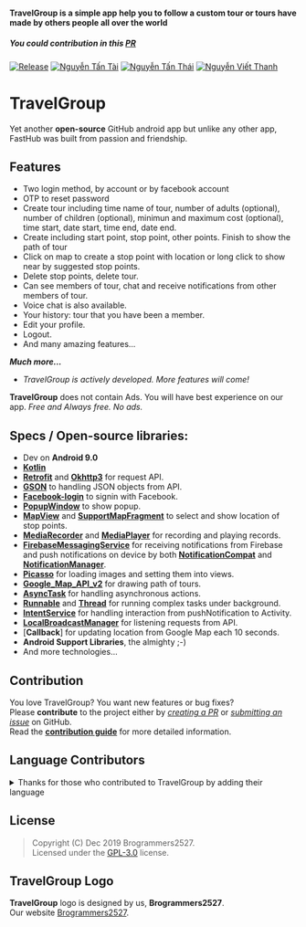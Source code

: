 #### TravelGroup is a simple app help you to follow a custom tour or tours have made by others people all over the world
##### You could contribution in this [PR](https://github.com/shivaluma/cq2017_32_13_doan/pulls)

[![Release](https://img.shields.io/badge/release-1.0-green.svg)](http://github.com/shivaluma/cq2017_32_13_doan)
[![Nguyễn Tấn Tài](https://img.shields.io/badge/1712742-view-e01563.svg)](http://github.com/nguyyentantai)
[![Nguyễn Tấn Thái](https://img.shields.io/badge/1712753-view-blue.svg)](http://github.com/crepp5299)
[![Nguyễn Viết Thanh](https://img.shields.io/badge/1712767-view-red.svg)](http://github.com/shivaluma)

# TravelGroup  

Yet another **open-source** GitHub android app but unlike any other app, FastHub was built from passion and friendship.  


## Features  
  - Two login method, by account or by facebook account
  - OTP to reset password
  - Create tour including time name of tour, number of adults (optional), number of children (optional), minimun and maximum cost (optional), time start, date start, time end, date end. 
  - Create including start point, stop point, other points. Finish to show the path of tour
  - Click on map to create a stop point with location or long click to show near by suggested stop points.
  - Delete stop points, delete tour.
  - Can see members of tour, chat and receive notifications from other members of tour.
  - Voice chat is also available.
  - Your history: tour that you have been a member.
  - Edit your profile.
  - Logout.
  - And many amazing features...

  _**Much more...**_
  - _TravelGroup is actively developed. More features will come!_

**TravelGroup** does not contain Ads. You will have best experience on our app.
_Free and Always free._
_No ads._
## Specs / Open-source libraries:

- Dev on **Android 9.0**
- [**Kotlin**](https://github.com/JetBrains/kotlin)
- [**Retrofit**](https://github.com/square/retrofit) and [**Okhttp3**](https://github.com/MrZhousf/OkHttp3) for request API.
- [**GSON**](https://github.com/google/gson) to handling JSON objects from API.
- [**Facebook-login**](https://developers.facebook.com/docs/facebook-login/android) to signin with Facebook.
- [**PopupWindow**](https://developer.android.com/reference/android/widget/PopupWindow) to show popup.
- [**MapView**](https://developers.google.com/android/reference/com/google/android/gms/maps/MapView) and [**SupportMapFragment**](https://developers.google.com/android/reference/com/google/android/gms/maps/SupportMapFragment) to select and show location of stop points.
- [**MediaRecorder**](https://developer.android.com/reference/android/media/MediaRecorder) and [**MediaPlayer**](https://developer.android.com/reference/android/media/MediaPlayer) for recording and playing records.
- [**FirebaseMessagingService**](https://firebase.google.com/docs/reference/android/com/google/firebase/messaging/FirebaseMessagingService) for receiving notifications from Firebase and push notifications on device by both [**NotificationCompat**](https://developer.android.com/reference/android/support/v4/app/NotificationCompat) and [**NotificationManager**](https://developer.android.com/reference/android/app/NotificationManager).
- [**Picasso**](https://square.github.io/picasso) for loading images and setting them into views.
- [**Google_Map_API_v2**](https://developers.google.com/maps/documentation) for drawing path of tours.
- [**AsyncTask**](https://developer.android.com/reference/android/os/AsyncTask) for handling asynchronous actions.
- [**Runnable**](https://developer.android.com/reference/java/lang/Runnable) and [**Thread**](https://developer.android.com/guide/components/processes-and-threads) for running complex tasks under background.
- [**IntentService**](https://developer.android.com/reference/android/app/IntentService) for handling interaction from pushNotification to Activity.
- [**LocalBroadcastManager**](https://developer.android.com/reference/android/support/v4/content/LocalBroadcastManager) for listening requests from API.
- [**Callback**] for updating location from Google Map each 10 seconds.
- **Android Support Libraries**, the almighty ;-)
- And more technologies...

## Contribution

You love TravelGroup? You want new features or bug fixes?  
Please **contribute** to the  project either by [_creating a PR_](https://github.com/shivaluma/cq2017_32_13_doan/compare) or [_submitting an issue_](https://github.com/shivaluma/cq2017_32_13_doan/issues/new) on GitHub.  
Read the [**contribution guide**](.github/CONTRIBUTING.md) for more detailed information.

## Language Contributors

<details>
  <summary>Thanks for those who contributed to TravelGroup by adding their language</summary>
      
  <p>- English</p>
  <p>- Vietnamese (Only for pro users)</p>
  <p>- Others language will be available in near future</p>
</details>

## License

> Copyright (C) Dec 2019 Brogrammers2527.  
> Licensed under the [GPL-3.0](https://www.gnu.org/licenses/gpl.html) license.

## TravelGroup Logo

**TravelGroup** logo is designed by us, **Brogrammers2527**.  
Our website [Brogrammers2527](https://brogrammers2527.github.io/default.html).
